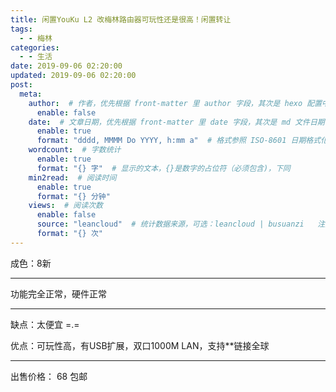 ```yaml
---
title: 闲置YouKu L2 改梅林路由器可玩性还是很高！闲置转让
tags:
  - - 梅林
categories:
  - - 生活
date: 2019-09-06 02:20:00
updated: 2019-09-06 02:20:00
post:
  meta:
    author:  # 作者，优先根据 front-matter 里 author 字段，其次是 hexo 配置中 author 值
      enable: false
    date:  # 文章日期，优先根据 front-matter 里 date 字段，其次是 md 文件日期
      enable: true
      format: "dddd, MMMM Do YYYY, h:mm a"  # 格式参照 ISO-8601 日期格式化
    wordcount:  # 字数统计
      enable: true
      format: "{} 字"  # 显示的文本，{}是数字的占位符（必须包含)，下同
    min2read:  # 阅读时间
      enable: true
      format: "{} 分钟"
    views:  # 阅读次数
      enable: false
      source: "leancloud"  # 统计数据来源，可选：leancloud | busuanzi   注意不蒜子会间歇抽风
      format: "{} 次"
---
```


成色：8新

* * *

功能完全正常，硬件正常

* * *

缺点：太便宜 =.=

优点：可玩性高，有USB扩展，双口1000M LAN，支持\*\*链接全球

* * *

出售价格： 68 包邮